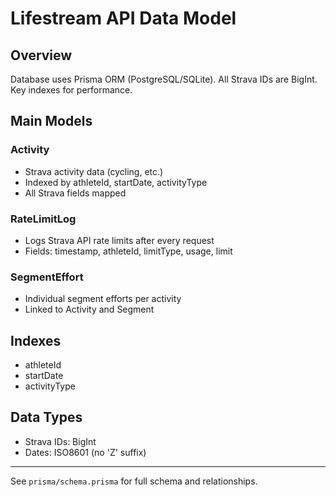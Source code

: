 # Lifestream API Data Model

## Overview
Database uses Prisma ORM (PostgreSQL/SQLite). All Strava IDs are BigInt. Key indexes for performance.

## Main Models
### Activity
- Strava activity data (cycling, etc.)
- Indexed by athleteId, startDate, activityType
- All Strava fields mapped

### RateLimitLog
- Logs Strava API rate limits after every request
- Fields: timestamp, athleteId, limitType, usage, limit

### SegmentEffort
- Individual segment efforts per activity
- Linked to Activity and Segment

## Indexes
- athleteId
- startDate
- activityType

## Data Types
- Strava IDs: BigInt
- Dates: ISO8601 (no 'Z' suffix)

---
See `prisma/schema.prisma` for full schema and relationships.
